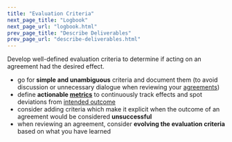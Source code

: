 ```yaml
---
title: "Evaluation Criteria"
next_page_title: "Logbook"
next_page_url: "logbook.html"
prev_page_title: "Describe Deliverables"
prev_page_url: "describe-deliverables.html"
---
```



<div class="card summary"><div class="card-body">Develop well-defined evaluation criteria to determine if acting on an agreement had the desired effect.
</div></div>

-   go for **simple and unambiguous** criteria and document them (to avoid discussion or unnecessary dialogue when reviewing your <a href="glossary.html#entry-agreement" class="glossary-tooltip" data-toggle="tooltip" title="Agreement: An agreed upon guideline, process, protocol or policy designed to guide the flow of value.">agreements</a>)
-   define **actionable <a href="glossary.html#entry-metric" class="glossary-tooltip" data-toggle="tooltip" title="Metric: A quantifiable measure used to track and assess progress, evaluate outcomes and determine success">metrics</a>** to continuously track effects and spot deviations from <a href="glossary.html#entry-intended-outcome" class="glossary-tooltip" data-toggle="tooltip" title="Intended Outcome: The expected result of an agreement, action, project or strategy.">intended outcome</a>
-   consider adding criteria which make it explicit when the outcome of an agreement would be considered **unsuccessful**
-   when reviewing an agreement, consider **evolving the evaluation criteria** based on what you have learned
